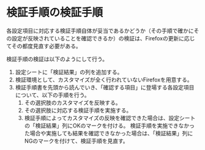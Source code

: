 # 検証手順の検証手順

各設定項目に対応する検証手順自体が妥当であるかどうか（その手順で確かにその設定が反映されていることを確認できるか）の検証は、Firefoxの更新に応じてその都度見直す必要がある。

検証手順の検証は以下のようにして行う。

 1. 設定シートに「検証結果」の列を追加する。
 2. 検証環境として、カスタマイズが全く行われていないFirefoxを用意する。
 3. 検証手順書を先頭から読んでいき、「確認する項目」に登場する各設定項目について、以下の手順を行う。
    1. その選択肢のカスタマイズを反映する。
    2. その選択肢に対応する検証手順を実施する。
    3. 検証手順によってカスタマイズの反映を確認できた場合は、設定シートの「検証結果」列にOKのマークを付ける。
       検証手順を実施できなかった場合や実施しても結果を確認できなかった場合は、「検証結果」列にNGのマークを付けて、検証手順を見直す。

